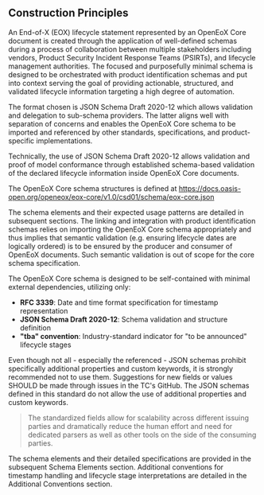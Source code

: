 ## Construction Principles

An End-of-X (EOX) lifecycle statement represented by an OpenEoX Core document is created through the application of
well-defined schemas during a process of collaboration between multiple stakeholders including vendors,
Product Security Incident Response Teams (PSIRTs), and lifecycle management authorities.
The focused and purposefully minimal schema is designed to be orchestrated with product identification schemas and
put into context serving the goal of providing actionable, structured, and validated lifecycle information targeting a high degree of automation.

The format chosen is JSON Schema Draft 2020-12 which allows validation and delegation to sub-schema providers.
The latter aligns well with separation of concerns and enables the OpenEoX Core schema to be imported and referenced
by other standards, specifications, and product-specific implementations.

Technically, the use of JSON Schema Draft 2020-12 allows validation and proof of model conformance through
established schema-based validation of the declared lifecycle information inside OpenEoX Core documents.

The OpenEoX Core schema structures is defined at https://docs.oasis-open.org/openeox/eox-core/v1.0/csd01/schema/eox-core.json

The schema elements and their expected usage patterns are detailed in subsequent sections.
The linking and integration with product identification schemas relies on importing the OpenEoX Core schema
appropriately and thus implies that semantic validation (e.g. ensuring lifecycle dates are logically ordered)
is to be ensured by the producer and consumer of OpenEoX documents.
Such semantic validation is out of scope for the core schema specification.

The OpenEoX Core schema is designed to be self-contained with minimal external dependencies,
utilizing only:

* **RFC 3339**: Date and time format specification for timestamp representation
* **JSON Schema Draft 2020-12**: Schema validation and structure definition
* **"tba" convention**: Industry-standard indicator for "to be announced" lifecycle stages

Even though not all - especially the referenced - JSON schemas prohibit specifically additional properties and custom keywords,
it is strongly recommended not to use them.
Suggestions for new fields or values SHOULD be made through issues in the TC's GitHub.
The JSON schemas defined in this standard do not allow the use of additional properties and custom keywords.

> The standardized fields allow for scalability across different issuing parties and dramatically reduce the human effort and
> need for dedicated parsers as well as other tools on the side of the consuming parties.

The schema elements and their detailed specifications are provided in the subsequent Schema Elements section.
Additional conventions for timestamp handling and lifecycle stage interpretations are detailed in the Additional Conventions section.
